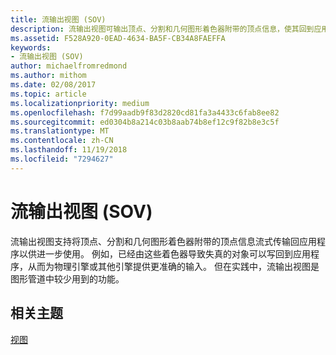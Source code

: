 ```yaml
---
title: 流输出视图 (SOV)
description: 流输出视图可输出顶点、分割和几何图形着色器附带的顶点信息，使其回到应用程序以做进一步使用。
ms.assetid: F528A920-0EAD-4634-BA5F-CB34A8FAEFFA
keywords:
- 流输出视图 (SOV)
author: michaelfromredmond
ms.author: mithom
ms.date: 02/08/2017
ms.topic: article
ms.localizationpriority: medium
ms.openlocfilehash: f7d99aadb9f83d2820cd81fa3a4433c6fab8ee82
ms.sourcegitcommit: ed0304b8a214c03b8aab74b8ef12c9f82b8e3c5f
ms.translationtype: MT
ms.contentlocale: zh-CN
ms.lasthandoff: 11/19/2018
ms.locfileid: "7294627"
---
```

# <a name="stream-output-view-sov"></a>流输出视图 (SOV)


流输出视图支持将顶点、分割和几何图形着色器附带的顶点信息流式传输回应用程序以供进一步使用。 例如，已经由这些着色器导致失真的对象可以写回到应用程序，从而为物理引擎或其他引擎提供更准确的输入。 但在实践中，流输出视图是图形管道中较少用到的功能。

## <a name="span-idrelated-topicsspanrelated-topics"></a><span id="related-topics"></span>相关主题


[视图](views.md)

 

 




